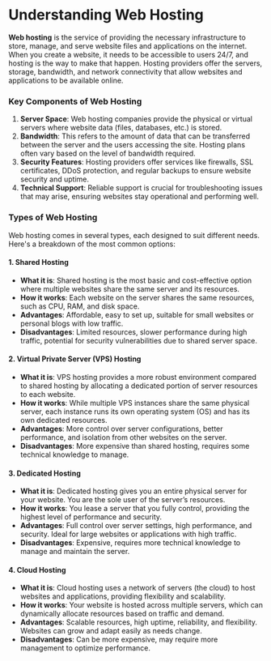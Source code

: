 # Understanding Web Hosting

**Web hosting** is the service of providing the necessary infrastructure to store, manage, and serve website files and applications on the internet. When you create a website, it needs to be accessible to users 24/7, and hosting is the way to make that happen. Hosting providers offer the servers, storage, bandwidth, and network connectivity that allow websites and applications to be available online.
### **Key Components of Web Hosting**
1. **Server Space**: Web hosting companies provide the physical or virtual servers where website data (files, databases, etc.) is stored.
2. **Bandwidth**: This refers to the amount of data that can be transferred between the server and the users accessing the site. Hosting plans often vary based on the level of bandwidth required.
3. **Security Features**: Hosting providers offer services like firewalls, SSL certificates, DDoS protection, and regular backups to ensure website security and uptime.
4. **Technical Support**: Reliable support is crucial for troubleshooting issues that may arise, ensuring websites stay operational and performing well.
### **Types of Web Hosting**
Web hosting comes in several types, each designed to suit different needs. Here's a breakdown of the most common options:
#### 1. **Shared Hosting**
- **What it is**: Shared hosting is the most basic and cost-effective option where multiple websites share the same server and its resources.
- **How it works**: Each website on the server shares the same resources, such as CPU, RAM, and disk space.
- **Advantages**: Affordable, easy to set up, suitable for small websites or personal blogs with low traffic.
- **Disadvantages**: Limited resources, slower performance during high traffic, potential for security vulnerabilities due to shared server space.
#### 2. **Virtual Private Server (VPS) Hosting**
- **What it is**: VPS hosting provides a more robust environment compared to shared hosting by allocating a dedicated portion of server resources to each website.
- **How it works**: While multiple VPS instances share the same physical server, each instance runs its own operating system (OS) and has its own dedicated resources.
- **Advantages**: More control over server configurations, better performance, and isolation from other websites on the server.
- **Disadvantages**: More expensive than shared hosting, requires some technical knowledge to manage.
#### 3. **Dedicated Hosting**
- **What it is**: Dedicated hosting gives you an entire physical server for your website. You are the sole user of the server’s resources.
- **How it works**: You lease a server that you fully control, providing the highest level of performance and security.
- **Advantages**: Full control over server settings, high performance, and security. Ideal for large websites or applications with high traffic.
- **Disadvantages**: Expensive, requires more technical knowledge to manage and maintain the server.
#### 4. **Cloud Hosting**
- **What it is**: Cloud hosting uses a network of servers (the cloud) to host websites and applications, providing flexibility and scalability.
- **How it works**: Your website is hosted across multiple servers, which can dynamically allocate resources based on traffic and demand.
- **Advantages**: Scalable resources, high uptime, reliability, and flexibility. Websites can grow and adapt easily as needs change.
- **Disadvantages**: Can be more expensive, may require more management to optimize performance.
